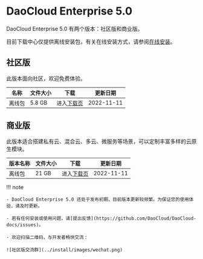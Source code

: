 # DaoCloud Enterprise 5.0

DaoCloud Enterprise 5.0 有两个版本：社区版和商业版。

目前下载中心仅提供离线安装包，有关在线安装方式，请参阅[在线安装](../install/install-dce-community.md)。

## 社区版

此版本面向社区，欢迎免费体验。

| 名称   | 文件大小 | 下载                    | 更新日期   |
| ------ | -------- | ----------------------- | ---------- |
| 离线包 | 5.8 GB   | 进入[下载页](./free.md) | 2022-11-11 |

## 商业版

此版本适合搭建私有云、混合云、多云、微服务等场景，可以定制丰富多样的云原生模块。

| 版本名称 | 文件大小 | 下载                        | 更新日期   |
| -------- | -------- | --------------------------- | ---------- |
| 离线包   | 21 GB    | 进入[下载页](./business.md) | 2022-11-11 |

!!! note

    - DaoCloud Enterprise 5.0 还处于发布初期，目前版本更新较频繁。为保证您的使用体验，请及时更新。

    - 若有任何安装或使用问题，请[提出反馈](https://github.com/DaoCloud/DaoCloud-docs/issues)。

    - 欢迎扫描二维码，与开发者畅快交流：

    ![社区版交流群](../install/images/wechat.png)
